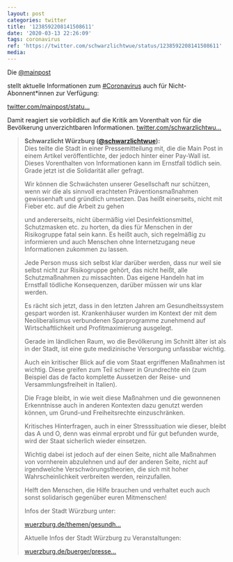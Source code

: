 ```yaml
---
layout: post
categories: twitter
title: '1238592208141508611'
date: '2020-03-13 22:26:09'
tags: coronavirus
ref: 'https://twitter.com/schwarzlichtwue/status/1238592208141508611'
media:
---
```

Die [@mainpost](https://twitter.com/mainpost)

stellt aktuelle Informationen zum [#Coronavirus](/t/coronavirus) auch für Nicht-Abonnent\*innen zur Verfügung:

[twitter.com/mainpost/statu…](https://twitter.com/mainpost/status/1238539636391260162?s=19)



Damit reagiert sie vorbildlich auf die Kritik am Vorenthalt von für die Bevölkerung unverzichtbaren Informationen. [twitter.com/schwarzlichtwu…](https://twitter.com/schwarzlichtwue/status/1238156602907275264) 


> <b>Schwarzlicht Würzburg ([@schwarzlichtwue](https://twitter.com/schwarzlichtwue)):</b>  
>Dies teilte die Stadt in einer Pressemitteilung mit, die die Main Post in einem Artikel veröffentlichte, der jedoch hinter einer Pay-Wall ist. Dieses Vorenthalten von Informationen kann im Ernstfall tödlich sein. Grade jetzt ist die Solidarität aller gefragt.   
>  
>  
>Wir können die Schwächsten unserer Gesellschaft nur schützen, wenn wir die als sinnvoll erachteten Präventionsmaßnahmen gewissenhaft und gründlich umsetzen. Das heißt einerseits, nicht mit Fieber etc. auf die Arbeit zu gehen   
>  
>  
>und andererseits, nicht übermäßig viel Desinfektionsmittel, Schutzmasken etc. zu horten, da dies für Menschen in der Risikogruppe fatal sein kann. Es heißt auch, sich regelmäßig zu informieren und auch Menschen ohne Internetzugang neue Informationen zukommen zu lassen.   
>  
>  
>Jede Person muss sich selbst klar darüber werden, dass nur weil sie selbst nicht zur Risikogruppe gehört, das nicht heißt, alle Schutzmaßnahmen zu missachten. Das eigene Handeln hat im Ernstfall tödliche Konsequenzen, darüber müssen wir uns klar werden.   
>  
>  
>Es rächt sich jetzt, dass in den letzten Jahren am Gesundheitssystem gespart worden ist. Krankenhäuser wurden im Kontext der mit dem Neoliberalismus verbundenen Sparprogramme zunehmend auf Wirtschaftlichkeit und Profitmaximierung ausgelegt.   
>  
>  
>Gerade im ländlichen Raum, wo die Bevölkerung im Schnitt älter ist als in der Stadt, ist eine gute medizinische Versorgung unfassbar wichtig.   
>  
>  
>Auch ein kritischer Blick auf die vom Staat ergriffenen Maßnahmen ist wichtig. Diese greifen zum Teil schwer in Grundrechte ein (zum Beispiel das de facto komplette Aussetzen der Reise- und Versammlungsfreiheit in Italien).   
>  
>  
>Die Frage bleibt, in wie weit diese Maßnahmen und die gewonnenen Erkenntnisse auch in anderen Kontexten dazu genutzt werden können, um Grund-und Freiheitsrechte einzuschränken.   
>  
>  
>Kritisches Hinterfragen, auch in einer Stresssituation wie dieser, bleibt das A und O, denn was einmal erprobt und für gut befunden wurde, wird der Staat sicherlich wieder einsetzen.   
>  
>  
>Wichtig dabei ist jedoch auf der einen Seite, nicht alle Maßnahmen von vornherein abzulehnen und auf der anderen Seite, nicht auf irgendwelche Verschwörungstheorien, die sich mit hoher Wahrscheinlichkeit verbreiten werden, reinzufallen.   
>  
>  
>Helft den Menschen, die Hilfe brauchen und verhaltet euch auch sonst solidarisch gegenüber euren Mitmenschen!   
>  
>  
>Infos der Stadt Würzburg unter:  
>  
>[wuerzburg.de/themen/gesundh…](https://www.wuerzburg.de/themen/gesundheit-soziales/coronavirus/index.html)  
>  
>  
>  
>Aktuelle Infos der Stadt Würzburg zu Veranstaltungen:  
>  
>[wuerzburg.de/buerger/presse…](https://www.wuerzburg.de/buerger/presse/aktuelle-pressemitteilungen/525559.Stadt-Wuerzburg-regelt-Veranstaltungen-in-Zeiten-von-Corona.html)   
>  
>  

